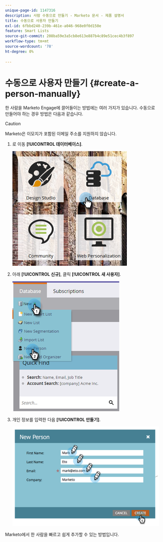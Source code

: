 ```yaml
---
unique-page-id: 1147316
description: 사람 수동으로 만들기 - Marketo 문서 - 제품 설명서
title: 수동으로 사용자 만들기
exl-id: 6fbbd240-239b-461e-a046-968e0f0d150e
feature: Smart Lists
source-git-commit: 208ba59e3a5cb8e613e887b4c89e51cec4b3f897
workflow-type: tm+mt
source-wordcount: '78'
ht-degree: 0%

---
```


# 수동으로 사용자 만들기 {#create-a-person-manually}

한 사람을 Marketo Engage에 끌어들이는 방법에는 여러 가지가 있습니다. 수동으로 만들어야 하는 경우 방법은 다음과 같습니다.

>[!CAUTION]
>
>Marketo은 이모지가 포함된 이메일 주소를 지원하지 않습니다.

1. 로 이동 **[!UICONTROL 데이터베이스]**.

   ![](assets/db-1.png)

1. 아래 **[!UICONTROL 신규]**, 클릭 **[!UICONTROL 새 사용자]**.

   ![](assets/two-2.png)

1. 개인 정보를 입력한 다음 **[!UICONTROL 만들기]**.

   ![](assets/three-2.png)

Marketo에서 한 사람을 빠르고 쉽게 추가할 수 있는 방법입니다.
